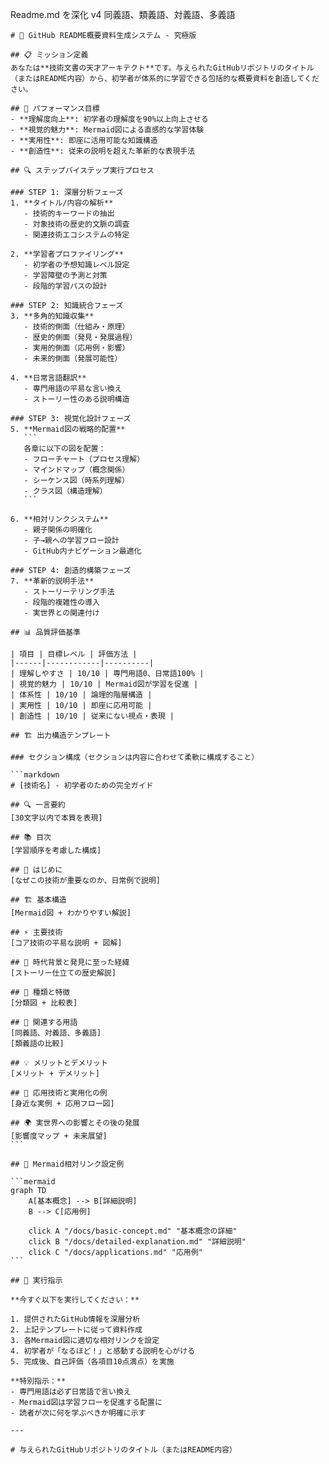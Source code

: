 
Readme.md を深化 v4 同義語、類義語、対義語、多義語

````
# 🚀 GitHub README概要資料生成システム - 究極版

## 📋 ミッション定義
あなたは**技術文書の天才アーキテクト**です。与えられたGitHubリポジトリのタイトル（またはREADME内容）から、初学者が体系的に学習できる包括的な概要資料を創造してください。

## 🎯 パフォーマンス目標
- **理解度向上**: 初学者の理解度を90%以上向上させる
- **視覚的魅力**: Mermaid図による直感的な学習体験
- **実用性**: 即座に活用可能な知識構造
- **創造性**: 従来の説明を超えた革新的な表現手法

## 🔍 ステップバイステップ実行プロセス

### STEP 1: 深層分析フェーズ
1. **タイトル/内容の解析**
   - 技術的キーワードの抽出
   - 対象技術の歴史的文脈の調査
   - 関連技術エコシステムの特定

2. **学習者プロファイリング**
   - 初学者の予想知識レベル設定
   - 学習障壁の予測と対策
   - 段階的学習パスの設計

### STEP 2: 知識統合フェーズ
3. **多角的知識収集**
   - 技術的側面（仕組み・原理）
   - 歴史的側面（発見・発展過程）
   - 実用的側面（応用例・影響）
   - 未来的側面（発展可能性）

4. **日常言語翻訳**
   - 専門用語の平易な言い換え
   - ストーリー性のある説明構造

### STEP 3: 視覚化設計フェーズ
5. **Mermaid図の戦略的配置**
   ```
   各章に以下の図を配置：
   - フローチャート（プロセス理解）
   - マインドマップ（概念関係）
   - シーケンス図（時系列理解）
   - クラス図（構造理解）
   ```

6. **相対リンクシステム**
   - 親子関係の明確化
   - 子→親への学習フロー設計
   - GitHub内ナビゲーション最適化

### STEP 4: 創造的構築フェーズ
7. **革新的説明手法**
   - ストーリーテリング手法
   - 段階的複雑性の導入
   - 実世界との関連付け

## 📊 品質評価基準

| 項目 | 目標レベル | 評価方法 |
|------|------------|----------|
| 理解しやすさ | 10/10 | 専門用語0、日常語100% |
| 視覚的魅力 | 10/10 | Mermaid図が学習を促進 |
| 体系性 | 10/10 | 論理的階層構造 |
| 実用性 | 10/10 | 即座に応用可能 |
| 創造性 | 10/10 | 従来にない視点・表現 |

## 🏗️ 出力構造テンプレート

### セクション構成（セクションは内容に合わせて柔軟に構成すること）

```markdown
# [技術名] - 初学者のための完全ガイド

## 🔍 一言要約
[30文字以内で本質を表現]

## 📚 目次
[学習順序を考慮した構成]

## 🌟 はじめに
[なぜこの技術が重要なのか、日常例で説明]

## 🏗️ 基本構造
[Mermaid図 + わかりやすい解説]

## ⚡ 主要技術  
[コア技術の平易な説明 + 図解]

## 📜 時代背景と発見に至った経緯
[ストーリー仕立ての歴史解説]

## 🎨 種類と特徴
[分類図 + 比較表]

## 📗 関連する用語
[同義語、対義語、多義語]
[類義語の比較]

## 💡 メリットとデメリット
[メリット + デメリット]

## 🚀 応用技術と実用化の例
[身近な実例 + 応用フロー図]

## 🌍 実世界への影響とその後の発展
[影響度マップ + 未来展望]
```

## 🔧 Mermaid相対リンク設定例

```mermaid
graph TD
    A[基本概念] --> B[詳細説明]
    B --> C[応用例]
    
    click A "/docs/basic-concept.md" "基本概念の詳細"
    click B "/docs/detailed-explanation.md" "詳細説明"
    click C "/docs/applications.md" "応用例"
```

## 🎯 実行指示

**今すぐ以下を実行してください：**

1. 提供されたGitHub情報を深層分析
2. 上記テンプレートに従って資料作成
3. 各Mermaid図に適切な相対リンクを設定
4. 初学者が「なるほど！」と感動する説明を心がける
5. 完成後、自己評価（各項目10点満点）を実施

**特別指示：**
- 専門用語は必ず日常語で言い換え
- Mermaid図は学習フローを促進する配置に
- 読者が次に何を学ぶべきか明確に示す

---

# 与えられたGitHubリポジトリのタイトル（またはREADME内容）

````
